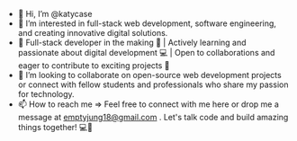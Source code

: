 - 👋 Hi, I’m @katycase
- 👀 I’m interested in full-stack web development, software engineering, and creating innovative digital solutions.
- 🌱 Full-stack developer in the making 🚀 | Actively learning and passionate about digital development 💻 | Open to collaborations and eager to contribute to exciting projects 🌟
- 💞️  I’m looking to collaborate on open-source web development projects or connect with fellow students and professionals who share my passion for technology.
- 📫 How to reach me  => Feel free to connect with me here or drop me a message at emptyjung18@gmail.com . Let's talk code and build amazing things together! 💻🚀

<!---
katycase/katycase is a ✨ special ✨ repository because its `README.md` (this file) appears on your GitHub profile.
You can click the Preview link to take a look at your changes.
--->
